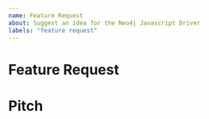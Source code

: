 ```yaml
---
name: Feature Request
about: Suggest an idea for the Neo4j Javascript Driver
labels: "feature request"
---
```


# Feature Request
<!-- a brief description of what's requested -->

# Pitch
<!-- elaborate on the feature request and why it would be beneficial -->
